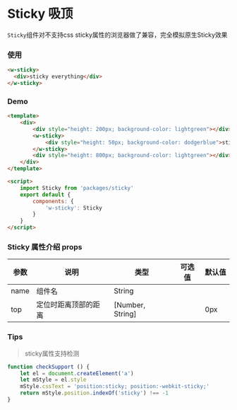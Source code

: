 # Sticky 吸顶

`Sticky`组件对不支持css sticky属性的浏览器做了兼容，完全模拟原生Sticky效果

### 使用
```html
<w-sticky>
  <div>sticky everything</div>
</w-sticky>
```

### Demo
```html
<template>
    <div>
        <div style="height: 200px; background-color: lightgreen"></div>
        <w-sticky>
            <div style="height: 50px; background-color: dodgerblue">sticky</div>
        </w-sticky>
        <div style="height: 800px; background-color: lightgreen"></div>
    </div>
</template>

<script>
    import Sticky from 'packages/sticky'
    export default {
        components: {
            'w-sticky': Sticky
        }
    }
</script>

```

###  Sticky 属性介绍 props

| 参数           | 说明        | 类型       | 可选值        | 默认值     |
|---------------|-------------|-----------|--------------|-----------|
| name          | 组件名       | String    |              |           |
| top           | 定位时距离顶部的距离 | [Number, String]   |      |  0px |


### Tips
> sticky属性支持检测

```javascript
function checkSupport () {
    let el = document.createElement('a')
    let mStyle = el.style
    mStyle.cssText = 'position:sticky; position:-webkit-sticky;'
    return mStyle.position.indexOf('sticky') !== -1
}
```